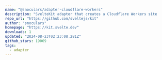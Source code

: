 ```yaml
---
name: "@snoculars/adapter-cloudflare-workers"
description: "SvelteKit adapter that creates a Cloudflare Workers site using a function for dynamic server rendering"
repo_url: "https://github.com/sveltejs/kit"
author: "snoculars"
homepage: "https://kit.svelte.dev"
downloads: 1
updated: "2024-08-23T02:23:08.281Z"
github_stars: 19069
tags: 
  - adapter
---
```

